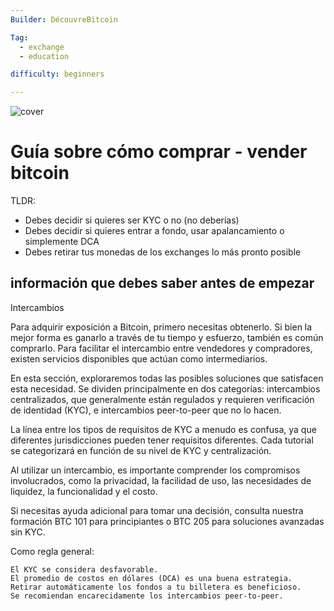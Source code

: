 ```yaml
--- 
Builder: DécouvreBitcoin

Tag: 
  - exchange
  - education

difficulty: beginners

---
```


![cover](assets/0.jpeg)

# Guía sobre cómo comprar - vender bitcoin

TLDR: 

* Debes decidir si quieres ser KYC o no (no deberías)
* Debes decidir si quieres entrar a fondo, usar apalancamiento o simplemente DCA
* Debes retirar tus monedas de los exchanges lo más pronto posible

## información que debes saber antes de empezar


Intercambios

Para adquirir exposición a Bitcoin, primero necesitas obtenerlo. Si bien la mejor forma es ganarlo a través de tu tiempo y esfuerzo, también es común comprarlo. Para facilitar el intercambio entre vendedores y compradores, existen servicios disponibles que actúan como intermediarios.

En esta sección, exploraremos todas las posibles soluciones que satisfacen esta necesidad. Se dividen principalmente en dos categorías: intercambios centralizados, que generalmente están regulados y requieren verificación de identidad (KYC), e intercambios peer-to-peer que no lo hacen.

La línea entre los tipos de requisitos de KYC a menudo es confusa, ya que diferentes jurisdicciones pueden tener requisitos diferentes. Cada tutorial se categorizará en función de su nivel de KYC y centralización.

Al utilizar un intercambio, es importante comprender los compromisos involucrados, como la privacidad, la facilidad de uso, las necesidades de liquidez, la funcionalidad y el costo.

Si necesitas ayuda adicional para tomar una decisión, consulta nuestra formación BTC 101 para principiantes o BTC 205 para soluciones avanzadas sin KYC.

Como regla general:

    El KYC se considera desfavorable.
    El promedio de costos en dólares (DCA) es una buena estrategia.
    Retirar automáticamente los fondos a tu billetera es beneficioso.
    Se recomiendan encarecidamente los intercambios peer-to-peer.